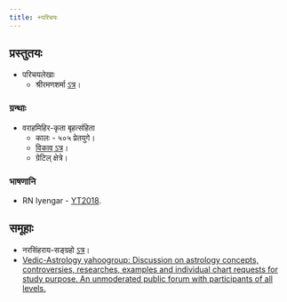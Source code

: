 ```yaml
---
title: +परिचयः
---
```


## प्रस्तुतयः

- परिचयलेखाः
    - श्रीरमणशर्मा [ऽत्र](https://sites.google.com/site/jamadagni/pages/hindu-calendars)।

### ग्रन्थाः
- वराहमिहिर-कृता बृहत्संहिता
    - कालः \- ५०५ प्रेतयुगे।
    - [विकाव् ऽत्र](https://sa.wikisource.org/wiki/%E0%A4%AC%E0%A5%83%E0%A4%B9%E0%A4%A4%E0%A5%8D%E0%A4%B8%E0%A4%82%E0%A4%B9%E0%A4%BF%E0%A4%A4%E0%A4%BE)।
    - ग्रेटिल् क्षेत्रे।

### भाषणानि
- RN Iyengar - [YT2018](https://www.youtube.com/watch?v=5R2lXuUMdoo&feature=youtu.be).

## समूहाः

- नरसिंहराय-सङ्ग्रहो [ऽत्र](http://www.vedicastrologer.org/groups.htm)।
- [Vedic-Astrology yahoogroup: Discussion on astrology concepts, controversies, researches, examples and individual chart requests for study purpose. An unmoderated public forum with participants of all levels.](http://groups.yahoo.com/group/vedic-astrology)

